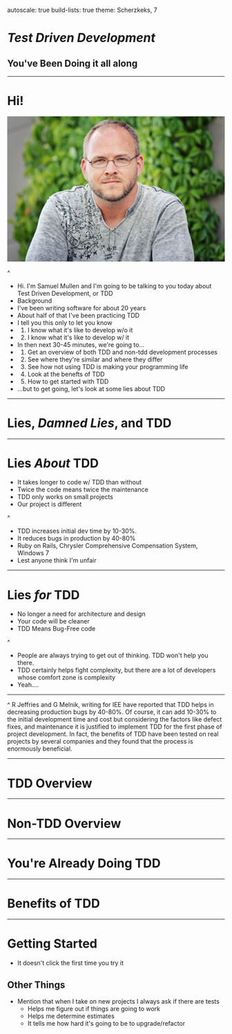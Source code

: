 autoscale: true
build-lists: true
theme: Scherzkeks, 7

# *Test Driven Development*
## You've Been Doing it all along

---

# Hi!

![left](avatar.jpg)

^
- Hi. I'm Samuel Mullen and I'm going to be talking to you today about Test
  Driven Development, or TDD
- Background
- I've been writing software for about 20 years
- About half of that I've been practicing TDD
- I tell you this only to let you know 
- 1. I know what it's like to develop w/o it
- 2. I know what it's like to develop w/ it
- In then next 30-45 minutes, we're going to...
- 1. Get an overview of both TDD and non-tdd development processes
- 2. See where they're similar and where they differ
- 3. See how not using TDD is making your programming life 
- 4. Look at the benefts of TDD
- 5. How to get started with TDD
- ...but to get going, let's look at some lies about TDD

---

# Lies, *Damned Lies*, and **TDD**

---

# Lies *About* TDD

* It takes longer to code w/ TDD than without
* Twice the code means twice the maintenance
* TDD only works on small projects
* Our project is different

^
- TDD increases initial dev time by 10-30%. 
- It reduces bugs in production by 40-80%
- Ruby on Rails, Chrysler Comprehensive Compensation System, Windows 7
- Lest anyone think I'm unfair

---

# Lies *for* TDD

* No longer a need for architecture and design
* Your code will be cleaner
* TDD Means Bug-Free code

^
- People are always trying to get out of thinking. TDD won't help you there.
- TDD certainly helps fight complexity, but there are a lot of developers whose
  comfort zone is complexity
- Yeah....

---

^
R Jeffries and G Melnik, writing for IEE have reported that TDD helps in decreasing production bugs by 40-80%. Of course, it can add 10-30% to the initial development time and cost but considering the factors like defect fixes, and maintenance it is justified to implement TDD for the first phase of project development. In fact, the benefits of TDD have been tested on real projects by several companies and they found that the process is enormously beneficial.

---

# TDD Overview

---

# Non-TDD Overview

---

# You're Already Doing TDD

--- 

# Benefits of TDD

---

# Getting Started

* It doesn't click the first time you try it

Other Things
------------

* Mention that when I take on new projects I always ask if there are tests
  - Helps me figure out if things are going to work
  - Helps me determine estimates
  - It tells me how hard it's going to be to upgrade/refactor
